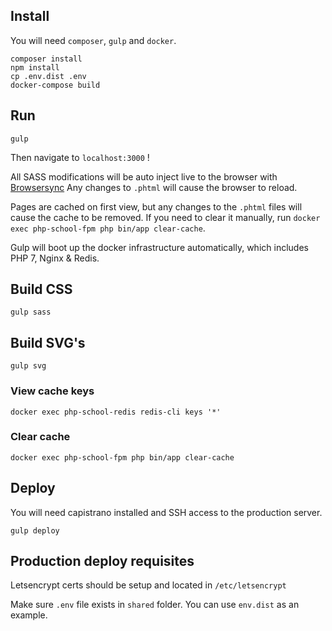 ## Install

You will need `composer`, `gulp` and `docker`.

```shell
composer install
npm install
cp .env.dist .env
docker-compose build
```

## Run
```shell
gulp
```

Then navigate to `localhost:3000` !

All SASS modifications will be auto inject live to the browser with [Browsersync](https://www.browsersync.io)
Any changes to `.phtml` will cause the browser to reload.

Pages are cached on first view, but any changes to the `.phtml` files will cause the cache to be removed. If you need to clear it manually, run `docker exec php-school-fpm php bin/app clear-cache`.

Gulp will boot up the docker infrastructure automatically, which includes PHP 7, Nginx & Redis.

## Build CSS

```shell
gulp sass
```

## Build SVG's
```shell
gulp svg
```

### View cache keys

```shell
docker exec php-school-redis redis-cli keys '*'
```

### Clear cache

```shell
docker exec php-school-fpm php bin/app clear-cache
```

## Deploy

You will need capistrano installed and SSH access to the production server.

```shell
gulp deploy
```

## Production deploy requisites

Letsencrypt certs should be setup and located in `/etc/letsencrypt`

Make sure `.env` file exists in `shared` folder. You can use `env.dist` as an example.
